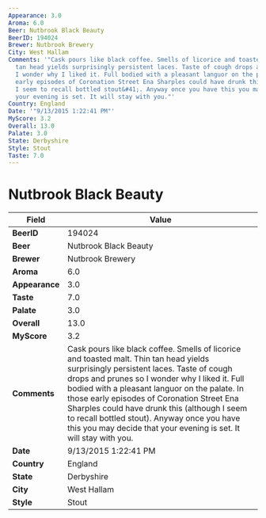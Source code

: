 ```yaml
---
Appearance: 3.0
Aroma: 6.0
Beer: Nutbrook Black Beauty
BeerID: 194024
Brewer: Nutbrook Brewery
City: West Hallam
Comments: '"Cask pours like black coffee. Smells of licorice and toasted malt. Thin
  tan head yields surprisingly persistent laces. Taste of cough drops and prunes so
  I wonder why I liked it. Full bodied with a pleasant languor on the palate. In those
  early episodes of Coronation Street Ena Sharples could have drunk this &#40;although
  I seem to recall bottled stout&#41;. Anyway once you have this you may decide that
  your evening is set. It will stay with you."'
Country: England
Date: '"9/13/2015 1:22:41 PM"'
MyScore: 3.2
Overall: 13.0
Palate: 3.0
State: Derbyshire
Style: Stout
Taste: 7.0
---
```


# Nutbrook Black Beauty

| Field         | Value |
|---------------|-------|
| **BeerID** | 194024 |
| **Beer** | Nutbrook Black Beauty |
| **Brewer** | Nutbrook Brewery |
| **Aroma** | 6.0 |
| **Appearance** | 3.0 |
| **Taste** | 7.0 |
| **Palate** | 3.0 |
| **Overall** | 13.0 |
| **MyScore** | 3.2 |
| **Comments** | Cask pours like black coffee. Smells of licorice and toasted malt. Thin tan head yields surprisingly persistent laces. Taste of cough drops and prunes so I wonder why I liked it. Full bodied with a pleasant languor on the palate. In those early episodes of Coronation Street Ena Sharples could have drunk this &#40;although I seem to recall bottled stout&#41;. Anyway once you have this you may decide that your evening is set. It will stay with you. |
| **Date** | 9/13/2015 1:22:41 PM |
| **Country** | England |
| **State** | Derbyshire |
| **City** | West Hallam |
| **Style** | Stout |
